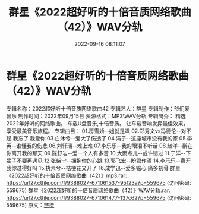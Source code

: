 ﻿---
title: 群星《2022超好听的十倍音质网络歌曲（42）》WAV分轨
date: 2022-09-16 08:11:07
categories: WAV车载音乐、镜像
tags: 华语中文
---
# 群星《2022超好听的十倍音质网络歌曲（42）》WAV分轨

专辑名称：2022超好听十倍音质网络歌曲42
专辑艺人：群星
专辑制作：爷们爱音乐
制作时间：2022年09月15日
资源格式：MP3\WAV分轨
专辑简介：
精选2022年好听的网络歌曲。
车载U盘音乐,十倍音质。
让车载音响发挥最佳效果，享受最美音乐旅程。
专辑曲目：
01.房雪娇--姐就是飒
02.郑秀文vs冯德伦--对不起 我忘了 我爱你
03.白沐兮--爱大了伤透了
04.涓子--这座城市没有我的家
05.李英--谁懂我的伤悲
06.刘轩瑞--难上难
07.李乐乐--我的眼泪不听话
08.赵洋--醉在你离开我的那天
09.陈舒岩--爱一个人有多苦
10.大雨点儿--或许错过
11.于洋--下辈子不要再遇见
12.张紫宁--拥抱你的心跳
13.郭飞宏--盼君作酒
14.李乐乐--离开我你过得好吗
15.执素兮--桔梗花又开了
16.成学迅--爱多铭心 痛多刻骨
群星《2022超好听的十倍音质网络歌曲（42）》mp3.rar: https://url27.ctfile.com/f/9388027-671061537-95f23a?p=559675
(访问密码: 559675)
群星《2022超好听的十倍音质网络歌曲（42）》WAV分轨.rar: https://url27.ctfile.com/f/9388027-671061477-137c62?p=559675
(访问密码: 559675)
原文：[链接](https://blog.sina.com.cn/s/blog_1647c7e7601030zfn.html)